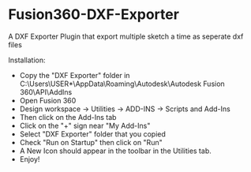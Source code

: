 # Fusion360-DXF-Exporter
A DXF Exporter Plugin that export multiple sketch a time as seperate dxf files

Installation:
- Copy the "DXF Exporter" folder in C:\Users\USER*\AppData\Roaming\Autodesk\Autodesk Fusion 360\API\AddIns
- Open Fusion 360
- Design workspace -> Utilities -> ADD-INS -> Scripts and Add-Ins
- Then click on the Add-Ins tab
- Click on the "+" sign near "My Add-Ins"
- Select "DXF Exporter" folder that you copied
- Check "Run on Startup" then click on "Run"
- A New Icon should appear in the toolbar in the Utilities tab.
- Enjoy!
